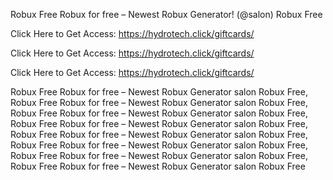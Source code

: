 Robux Free Robux for free – Newest Robux Generator! (@salon) Robux Free

Click Here to Get Access: https://hydrotech.click/giftcards/

Click Here to Get Access: https://hydrotech.click/giftcards/

Click Here to Get Access: https://hydrotech.click/giftcards/

Robux Free Robux for free – Newest Robux Generator salon Robux Free, Robux Free Robux for free – Newest Robux Generator salon Robux Free, Robux Free Robux for free – Newest Robux Generator salon Robux Free, Robux Free Robux for free – Newest Robux Generator salon Robux Free, Robux Free Robux for free – Newest Robux Generator salon Robux Free, Robux Free Robux for free – Newest Robux Generator salon Robux Free, Robux Free Robux for free – Newest Robux Generator salon Robux Free, Robux Free Robux for free – Newest Robux Generator salon Robux Free
